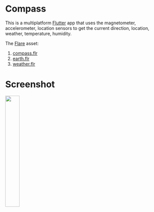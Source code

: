 # Compass
This is a multiplatform [Flutter](https://www.flutter.dev) app that uses the magnetometer, accelerometer, location sensors to get the current direction, location, weather, temperature, humidity.

The [Flare](https://www.2dimensions.com) asset:  
1. [compass.flr](https://www.2dimensions.com/a/markhu/files/flare/compass2b/preview)  
2. [earth.flr](https://www.2dimensions.com/a/markhu/files/flare/earth-2/preview)  
3. [weather.flr](https://www.2dimensions.com/a/markhu/files/flare/weather-2/preview)  

# Screenshot
<img src="icon/screenshot2.gif" width="30%" />
